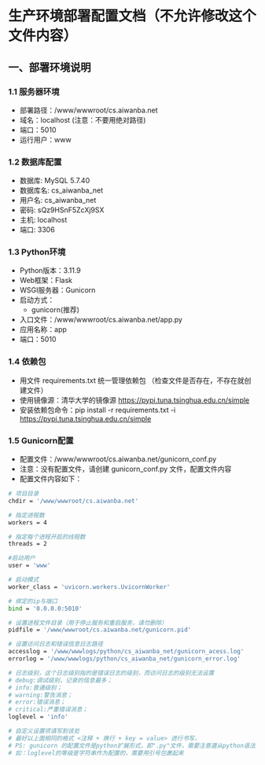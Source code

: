 # 生产环境部署配置文档（不允许修改这个文件内容）

## 一、部署环境说明

### 1.1 服务器环境
- 部署路径：/www/wwwroot/cs.aiwanba.net
- 域名：localhost (注意：不要用绝对路径)
- 端口：5010
- 运行用户：www

### 1.2 数据库配置
- 数据库: MySQL 5.7.40
- 数据库名: cs_aiwanba_net
- 用户名: cs_aiwanba_net
- 密码: sQz9HSnF5ZcXj9SX
- 主机: localhost
- 端口: 3306

### 1.3 Python环境
- Python版本：3.11.9
- Web框架：Flask
- WSGI服务器：Gunicorn
- 启动方式：
  - gunicorn(推荐)
- 入口文件：/www/wwwroot/cs.aiwanba.net/app.py
- 应用名称：app
- 端口：5010

### 1.4 依赖包
- 用文件 requirements.txt 统一管理依赖包 （检查文件是否存在，不存在就创建文件）
- 使用镜像源：清华大学的镜像源 https://pypi.tuna.tsinghua.edu.cn/simple
- 安装依赖包命令：pip install -r requirements.txt -i https://pypi.tuna.tsinghua.edu.cn/simple


### 1.5 Gunicorn配置
- 配置文件：/www/wwwroot/cs.aiwanba.net/gunicorn_conf.py
- 注意：没有配置文件，请创建 gunicorn_conf.py 文件，配置文件内容
- 配置文件内容如下：
```bash
# 项目目录
chdir = '/www/wwwroot/cs.aiwanba.net'

# 指定进程数
workers = 4

# 指定每个进程开启的线程数
threads = 2

#启动用户
user = 'www'

# 启动模式
worker_class = 'uvicorn.workers.UvicornWorker'

# 绑定的ip与端口
bind = '0.0.0.0:5010' 

# 设置进程文件目录（用于停止服务和重启服务，请勿删除）
pidfile = '/www/wwwroot/cs.aiwanba.net/gunicorn.pid'

# 设置访问日志和错误信息日志路径
accesslog = '/www/wwwlogs/python/cs_aiwanba_net/gunicorn_acess.log'
errorlog = '/www/wwwlogs/python/cs_aiwanba_net/gunicorn_error.log'

# 日志级别，这个日志级别指的是错误日志的级别，而访问日志的级别无法设置
# debug:调试级别，记录的信息最多；
# info:普通级别；
# warning:警告消息；
# error:错误消息；
# critical:严重错误消息；
loglevel = 'info' 

# 自定义设置项请写到该处
# 最好以上面相同的格式 <注释 + 换行 + key = value> 进行书写， 
# PS: gunicorn 的配置文件是python扩展形式，即".py"文件，需要注意遵从python语法，
# 如：loglevel的等级是字符串作为配置的，需要用引号包裹起来
```

